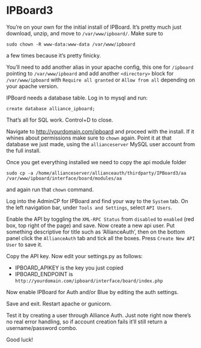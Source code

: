 # IPBoard3

You’re on your own for the initial install of IPBoard. It’s pretty much just download, unzip, and move to `/var/www/ipboard/`. Make sure to

    sudo chown -R www-data:www-data /var/www/ipboard

a few times because it’s pretty finicky.

You’ll need to add another alias in your apache config, this one for `/ipboard` pointing to `/var/www/ipboard` and add another `<directory>` block for `/var/www/ipboard` with `Require all granted` or `Allow from all` depending on your apache version.

IPBoard needs a database table. Log in to mysql and run:

    create database alliance_ipboard;

That’s all for SQL work. Control+D to close.

Navigate to http://yourdomain.com/ipboard and proceed with the install. If it whines about permissions make sure to `chown` again. Point it at that database we just made, using the `allianceserver` MySQL user account from the full install.

Once you get everything installed we need to copy the api module folder

    sudo cp -a /home/allianceserver/allianceauth/thirdparty/IPBoard3/aa /var/www/ipboard/interface/board/modules/aa

and again run that `chown` command.

Log into the AdminCP for IPBoard and find your way to the `System` tab. On the left navigation bar, under `Tools and Settings`, select `API Users`.

Enable the API by toggling the `XML-RPC Status` from `disabled` to `enabled` (red box, top right of the page) and save. Now create a new api user. Put something descriptive for title such as ‘AllianceAuth’, then on the bottom panel click the `AllianceAuth` tab and tick all the boxes. Press `Create New API User` to save it.

Copy the API key. Now edit your settings.py as follows:

 - IPBOARD_APIKEY is the key you just copied
 - IPBOARD_ENDPOINT is `http://yourdomain.com/ipboard/interface/board/index.php`

Now enable IPBoard for Auth and/or Blue by editing the auth settings.

Save and exit. Restart apache or gunicorn.

Test it by creating a user through Alliance Auth. Just note right now there’s no real error handling, so if account creation fails it’ll still return a username/password combo.

Good luck!
